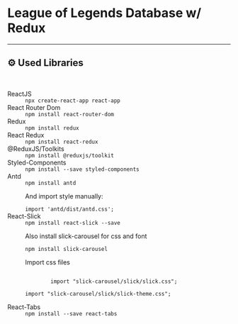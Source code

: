 <h1><b>League of Legends Database w/ Redux</b></h1>
<hr>
<h2>⚙️ Used Libraries</h2>
<br />
<dl>
  <dt>ReactJS</dt>
    <dd>
      <code>npx create-react-app react-app</code>
    </dd>
  <dt>React Router Dom</dt>
    <dd>
      <code>npm install react-router-dom</code>
    </dd>
  <dt>Redux</dt>
    <dd>
      <code>npm install redux</code>
    </dd>
  <dt>React Redux</dt>
    <dd>
      <code>npm install react-redux</code>
    </dd>
  <dt>@ReduxJS/Toolkits</dt>
    <dd>
      <code>npm install @reduxjs/toolkit</code>
    </dd>
  <dt>Styled-Components</dt>
    <dd>
      <code>npm install --save styled-components</code>
    </dd>
  <dt>Antd</dt>
    <dd>
      <code>npm install antd</code>
      <p>And import style manually:</p>
      <code>import 'antd/dist/antd.css'; </code>
    </dd>
  <dt>React-Slick</dt>
    <dd>
      <code>npm install react-slick --save</code>
      <p>Also install slick-carousel for css and font</p>
      <code>npm install slick-carousel</code>
      <p>Import css files</p>
      <code>
        import "slick-carousel/slick/slick.css";
        <br />import "slick-carousel/slick/slick-theme.css";
      </code>
    </dd>
  <dt>React-Tabs</dt>
    <dd>
      <code>npm install --save react-tabs</code>
    </dd>
</dl>
